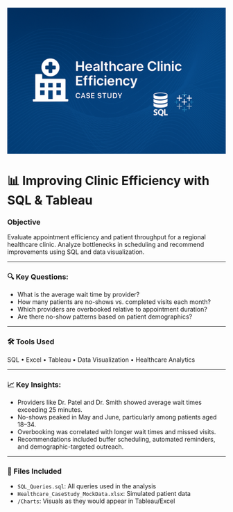 ![Cover](assets/healthcare_cover.png)

# 📊 Improving Clinic Efficiency with SQL & Tableau

### Objective
Evaluate appointment efficiency and patient throughput for a regional healthcare clinic. Analyze bottlenecks in scheduling and recommend improvements using SQL and data visualization.

---

### 🔍 Key Questions:
- What is the average wait time by provider?
- How many patients are no-shows vs. completed visits each month?
- Which providers are overbooked relative to appointment duration?
- Are there no-show patterns based on patient demographics?

---

### 🛠️ Tools Used
SQL • Excel • Tableau • Data Visualization • Healthcare Analytics

---

### 📈 Key Insights:
- Providers like Dr. Patel and Dr. Smith showed average wait times exceeding 25 minutes.
- No-shows peaked in May and June, particularly among patients aged 18–34.
- Overbooking was correlated with longer wait times and missed visits.
- Recommendations included buffer scheduling, automated reminders, and demographic-targeted outreach.

---

### 📂 Files Included
- `SQL_Queries.sql`: All queries used in the analysis
- `Healthcare_CaseStudy_MockData.xlsx`: Simulated patient data
- `/Charts`: Visuals as they would appear in Tableau/Excel

